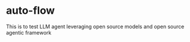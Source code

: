 # auto-flow
This is to test LLM agent leveraging open source models and open source agentic framework

